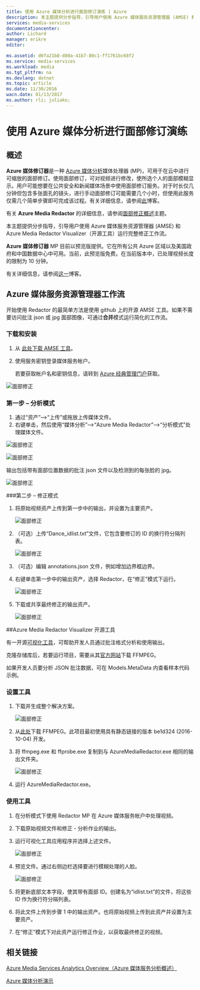```yaml
---
title: 使用 Azure 媒体分析进行面部修订演练 | Azure
description: 本主题提供分步指导，引导用户使用 Azure 媒体服务资源管理器 (AMSE) 和 Azure Media Redactor Visualizer（开源工具）运行完整修正工作流。
services: media-services
documentationcenter: 
author: Lichard
manager: erikre
editor: 

ms.assetid: d6fa21b8-d80a-41b7-80c1-ff1761bc68f2
ms.service: media-services
ms.workload: media
ms.tgt_pltfrm: na
ms.devlang: dotnet
ms.topic: article
ms.date: 11/30/2016
wacn.date: 01/13/2017
ms.author: rli; juliako;
---
```


# 使用 Azure 媒体分析进行面部修订演练

## 概述

**Azure 媒体修订器**是一种 [Azure 媒体分析](./media-services-analytics-overview.md)媒体处理器 (MP)，可用于在云中进行可缩放的面部修订。使用面部修订，可对视频进行修改，使所选个人的面部模糊显示。用户可能想要在公共安全和新闻媒体场景中使用面部修订服务。对于时长仅几分钟但包含多张面孔的镜头，进行手动面部修订可能需要几个小时，但使用此服务仅需几个简单步骤即可完成该过程。有关详细信息，请参阅[此](https://azure.microsoft.com/blog/azure-media-redactor/)博客。

有关 **Azure Media Redactor** 的详细信息，请参阅[面部修正概述](./media-services-face-redaction.md)主题。

本主题提供分步指导，引导用户使用 Azure 媒体服务资源管理器 (AMSE) 和 Azure Media Redactor Visualizer（开源工具）运行完整修正工作流。

**Azure 媒体修订器** MP 目前以预览版提供。它在所有公共 Azure 区域以及美国政府和中国数据中心中可用。当前，此预览版免费。在当前版本中，已处理视频长度的限制为 10 分钟。

有关详细信息，请参阅[这一](https://azure.microsoft.com/zh-CN/blog/redaction-preview-available-globally)博客。

## Azure 媒体服务资源管理器工作流

开始使用 Redactor 的最简单方法是使用 github 上的开源 AMSE 工具。如果不需要访问批注 json 或 jpg 面部图像，可通过**合并**模式运行简化的工作流。

### 下载和安装

1. 从 [此处下载 AMSE 工具](https://github.com/Azure/Azure-Media-Services-Explorer)。
1. 使用服务密钥登录媒体服务帐户。

    若要获取帐户名和密钥信息，请转到 [Azure 经典管理门户](https://manage.windowsazure.cn/)获取。

![面部修正](./media/media-services-redactor-walkthrough/media-services-redactor-walkthrough001.png)  

### 第一步 – 分析模式

1. 通过“资产”–>“上传”或拖放上传媒体文件。
1. 右键单击，然后使用“媒体分析”–>“Azure Media Redactor”–>“分析模式”处理媒体文件。

![面部修正](./media/media-services-redactor-walkthrough/media-services-redactor-walkthrough002.png)  

![面部修正](./media/media-services-redactor-walkthrough/media-services-redactor-walkthrough003.png)  

输出包括带有面部位置数据的批注 json 文件以及检测到的每张脸的 jpg。

![面部修正](./media/media-services-redactor-walkthrough/media-services-redactor-walkthrough004.png)  

###第二步 – 修正模式

1. 将原始视频资产上传到第一步中的输出，并设置为主要资产。

    ![面部修正](./media/media-services-redactor-walkthrough/media-services-redactor-walkthrough005.png)  

2. （可选）上传“Dance\_idlist.txt”文件，它包含要修订的 ID 的换行符分隔列表。

    ![面部修正](./media/media-services-redactor-walkthrough/media-services-redactor-walkthrough006.png)  

3. （可选）编辑 annotations.json 文件，例如增加边界框边界。
4. 右键单击第一步中的输出资产，选择 Redactor，在“修正”模式下运行。

    ![面部修正](./media/media-services-redactor-walkthrough/media-services-redactor-walkthrough007.png)  

5. 下载或共享最终修正的输出资产。

    ![面部修正](./media/media-services-redactor-walkthrough/media-services-redactor-walkthrough008.png)  

##Azure Media Redactor Visualizer 开源工具

有一开源[可视化工具](https://github.com/Microsoft/azure-media-redactor-visualizer)，可帮助开发人员通过批注格式分析和使用输出。

克隆存储库后，若要运行项目，需要从其[官方网站](https://ffmpeg.org/download.html)下载 FFMPEG。

如果开发人员要分析 JSON 批注数据，可在 Models.MetaData 内查看样本代码示例。

### 设置工具

1. 下载并生成整个解决方案。

    ![面部修正](./media/media-services-redactor-walkthrough/media-services-redactor-walkthrough009.png)  

2. 从[此处](https://ffmpeg.org/download.html)下载 FFMPEG。此项目最初使用具有静态链接的版本 be1d324 (2016-10-04) 开发。
3. 将 ffmpeg.exe 和 ffprobe.exe 复制到与 AzureMediaRedactor.exe 相同的输出文件夹。

    ![面部修正](./media/media-services-redactor-walkthrough/media-services-redactor-walkthrough010.png)  

4. 运行 AzureMediaRedactor.exe。

### 使用工具

1. 在分析模式下使用 Redactor MP 在 Azure 媒体服务帐户中处理视频。
2. 下载原始视频文件和修正 - 分析作业的输出。
3. 运行可视化工具应用程序并选择上述文件。

    ![面部修正](./media/media-services-redactor-walkthrough/media-services-redactor-walkthrough011.png)  

4. 预览文件。通过右侧边栏选择要进行模糊处理的人脸。

    ![面部修正](./media/media-services-redactor-walkthrough/media-services-redactor-walkthrough012.png)  

5. 将更新底部文本字段，使其带有面部 ID。创建名为“idlist.txt”的文件，将这些 ID 作为换行符分隔列表。
6. 将此文件上传到步骤 1 中的输出资产。也将原始视频上传到此资产并设置为主要资产。
7. 在“修正”模式下对此资产运行修正作业，以获取最终修正的视频。

## 相关链接
[Azure Media Services Analytics Overview（Azure 媒体服务分析概述）](./media-services-analytics-overview.md)

[Azure 媒体分析演示](http://azuremedialabs.azurewebsites.net/demos/Analytics.html)

<!---HONumber=Mooncake_0109_2017-->
<!--Update_Description: wording update-->